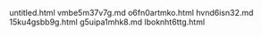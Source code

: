 untitled.html
vmbe5m37v7g.md
o6fn0artmko.html
hvnd6isn32.md
15ku4gsbb9g.html
g5uipa1mhk8.md
lboknht6ttg.html
